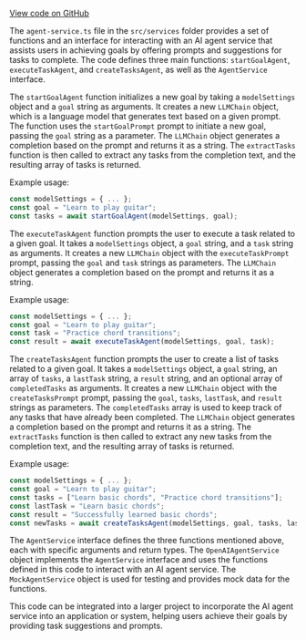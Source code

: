 [View code on GitHub](/.autodoc/docs/json/src/services)

The `agent-service.ts` file in the `src/services` folder provides a set of functions and an interface for interacting with an AI agent service that assists users in achieving goals by offering prompts and suggestions for tasks to complete. The code defines three main functions: `startGoalAgent`, `executeTaskAgent`, and `createTasksAgent`, as well as the `AgentService` interface.

The `startGoalAgent` function initializes a new goal by taking a `modelSettings` object and a `goal` string as arguments. It creates a new `LLMChain` object, which is a language model that generates text based on a given prompt. The function uses the `startGoalPrompt` prompt to initiate a new goal, passing the `goal` string as a parameter. The `LLMChain` object generates a completion based on the prompt and returns it as a string. The `extractTasks` function is then called to extract any tasks from the completion text, and the resulting array of tasks is returned.

Example usage:

```javascript
const modelSettings = { ... };
const goal = "Learn to play guitar";
const tasks = await startGoalAgent(modelSettings, goal);
```

The `executeTaskAgent` function prompts the user to execute a task related to a given goal. It takes a `modelSettings` object, a `goal` string, and a `task` string as arguments. It creates a new `LLMChain` object with the `executeTaskPrompt` prompt, passing the `goal` and `task` strings as parameters. The `LLMChain` object generates a completion based on the prompt and returns it as a string.

Example usage:

```javascript
const modelSettings = { ... };
const goal = "Learn to play guitar";
const task = "Practice chord transitions";
const result = await executeTaskAgent(modelSettings, goal, task);
```

The `createTasksAgent` function prompts the user to create a list of tasks related to a given goal. It takes a `modelSettings` object, a `goal` string, an array of `tasks`, a `lastTask` string, a `result` string, and an optional array of `completedTasks` as arguments. It creates a new `LLMChain` object with the `createTasksPrompt` prompt, passing the `goal`, `tasks`, `lastTask`, and `result` strings as parameters. The `completedTasks` array is used to keep track of any tasks that have already been completed. The `LLMChain` object generates a completion based on the prompt and returns it as a string. The `extractTasks` function is then called to extract any new tasks from the completion text, and the resulting array of tasks is returned.

Example usage:

```javascript
const modelSettings = { ... };
const goal = "Learn to play guitar";
const tasks = ["Learn basic chords", "Practice chord transitions"];
const lastTask = "Learn basic chords";
const result = "Successfully learned basic chords";
const newTasks = await createTasksAgent(modelSettings, goal, tasks, lastTask, result);
```

The `AgentService` interface defines the three functions mentioned above, each with specific arguments and return types. The `OpenAIAgentService` object implements the `AgentService` interface and uses the functions defined in this code to interact with an AI agent service. The `MockAgentService` object is used for testing and provides mock data for the functions.

This code can be integrated into a larger project to incorporate the AI agent service into an application or system, helping users achieve their goals by providing task suggestions and prompts.
